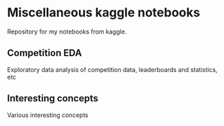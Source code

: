 # Miscellaneous kaggle notebooks

Repository for my notebooks from kaggle.

## Competition EDA

Exploratory data analysis of competition data, leaderboards and statistics, etc

## Interesting concepts

Various interesting concepts
